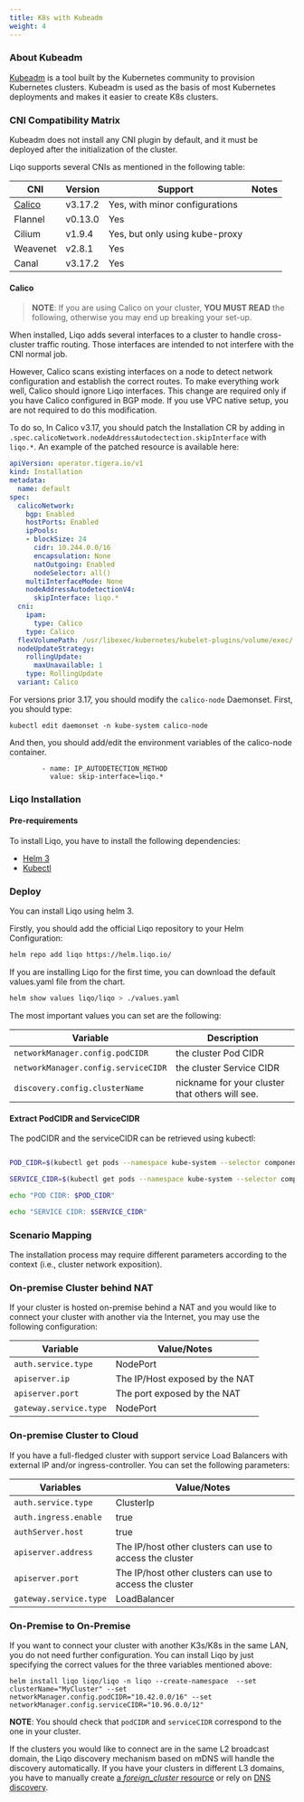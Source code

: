 ```yaml
---
title: K8s with Kubeadm
weight: 4
---
```


### About Kubeadm

[Kubeadm](https://kubernetes.io/docs/setup/production-environment/tools/kubeadm/create-cluster-kubeadm/) is a tool built by the Kubernetes community to provision Kubernetes clusters. Kubeadm is used as the basis of most Kubernetes deployments and makes it easier to create K8s clusters.

### CNI Compatibility Matrix

Kubeadm does not install any CNI plugin by default, and it must be deployed after the initialization of the cluster.

Liqo supports several CNIs as mentioned in the following table:

| CNI                    | Version                             | Support                                   | Notes                       |
| ---------------------- | ------------------------------      | --------------------------------------    | --------------------------- |
| [Calico](#calico)      | v3.17.2                             |  Yes, with minor configurations           |                             |
| Flannel                | v0.13.0                             |  Yes                                      |                             |
| Cilium                 | v1.9.4                              |  Yes, but only using kube-proxy           |                             |
| Weavenet               | v2.8.1                              |  Yes                                      |                             |
| Canal                  | v3.17.2                             |  Yes                                      |                             |

#### Calico

>__NOTE__: If you are using Calico on your cluster, __YOU MUST READ__ the following, otherwise you may end up breaking your set-up.

When installed, Liqo adds several interfaces to a cluster to handle cross-cluster traffic routing. Those interfaces are intended to not interfere with the CNI normal job.

However, Calico scans existing interfaces on a node to detect network configuration and establish the correct routes. To make everything work well, Calico should ignore Liqo interfaces. This change are required only if you have Calico configured in BGP mode. If you use VPC native setup, you are not required to do this modification.

To do so, In Calico v3.17, you should patch the Installation CR by adding in `.spec.calicoNetwork.nodeAddressAutodectection.skipInterface` with `liqo.*`. An example of the patched resource is available here:

```yaml
apiVersion: operator.tigera.io/v1
kind: Installation
metadata:
  name: default
spec:
  calicoNetwork:
    bgp: Enabled
    hostPorts: Enabled
    ipPools:
    - blockSize: 24
      cidr: 10.244.0.0/16
      encapsulation: None
      natOutgoing: Enabled
      nodeSelector: all()
    multiInterfaceMode: None
    nodeAddressAutodetectionV4:
      skipInterface: liqo.*
  cni:
    ipam:
      type: Calico
    type: Calico
  flexVolumePath: /usr/libexec/kubernetes/kubelet-plugins/volume/exec/
  nodeUpdateStrategy:
    rollingUpdate:
      maxUnavailable: 1
    type: RollingUpdate
  variant: Calico
```

For versions prior 3.17, you should modify the `calico-node` Daemonset. First, you should type:

```
kubectl edit daemonset -n kube-system calico-node
```

And then, you should add/edit the environment variables of the calico-node container.

```
        - name: IP_AUTODETECTION_METHOD
          value: skip-interface=liqo.*
```


### Liqo Installation

#### Pre-requirements

To install Liqo, you have to install the following dependencies:

* [Helm 3](https://helm.sh/docs/intro/install/)
* [Kubectl](https://kubernetes.io/docs/tasks/tools/install-kubectl/)

### Deploy

You can install Liqo using helm 3.

Firstly, you should add the official Liqo repository to your Helm Configuration:

```bash
helm repo add liqo https://helm.liqo.io/
```

If you are installing Liqo for the first time, you can download the default values.yaml file from the chart.

```bash
helm show values liqo/liqo > ./values.yaml
```

The most important values you can set are the following:

| Variable               | Description                                 |
| ---------------------- | ------------------------------------------- |
| `networkManager.config.podCIDR`        | the cluster Pod CIDR                        |
| `networkManager.config.serviceCIDR`    | the cluster Service CIDR                    |
| `discovery.config.clusterName`         | nickname for your cluster that others will see. |

#### Extract PodCIDR and ServiceCIDR

The podCIDR and the serviceCIDR can be retrieved using kubectl:

```bash

POD_CIDR=$(kubectl get pods --namespace kube-system --selector component=kube-controller-manager --output jsonpath="{.items[*].spec.containers[*].command}" 2>/dev/null | grep -Po --max-count=1 "(?<=--cluster-cidr=)[0-9.\/]+")

SERVICE_CIDR=$(kubectl get pods --namespace kube-system --selector component=kube-controller-manager --output jsonpath="{.items[*].spec.containers[*].command}" 2>/dev/null | grep -Po --max-count=1 "(?<=--service-cluster-ip-range=)[0-9.\/]+")

echo "POD CIDR: $POD_CIDR"

echo "SERVICE CIDR: $SERVICE_CIDR"
```

### Scenario Mapping

The installation process may require different parameters according to the context (i.e., cluster network exposition).

### On-premise Cluster behind NAT

If your cluster is hosted on-premise behind a NAT and you would like to connect your cluster with another via the Internet, you may use the following configuration:

| Variable | Value/Notes |
| -------- | ----------- |
| `auth.service.type` | NodePort |
| `apiserver.ip` |  The IP/Host exposed by the NAT |
| `apiserver.port` | The port exposed by the NAT  |
| `gateway.service.type` | NodePort |

### On-premise Cluster to Cloud

If you have a full-fledged cluster with support service Load Balancers with external IP and/or ingress-controller. You can set the following parameters:

| Variables | Value/Notes |
| -------- | ----------- |
| `auth.service.type`  | ClusterIp |
| `auth.ingress.enable` | true  |
| `authServer.host`     | true  |
| `apiserver.address` |  The IP/host other clusters can use to access the cluster |
| `apiserver.port` |  The IP/host other clusters can use to access the cluster  |
| `gateway.service.type` | LoadBalancer |

### On-Premise to On-Premise

If you want to connect your cluster with another K3s/K8s in the same LAN, you do not need further configuration. You can install Liqo by just specifying the correct values for the three variables mentioned above:

```
helm install liqo liqo/liqo -n liqo --create-namespace  --set clusterName="MyCluster" --set networkManager.config.podCIDR="10.42.0.0/16" --set networkManager.config.serviceCIDR="10.96.0.0/12"
```

__NOTE__: You should check that `podCIDR` and `serviceCIDR` correspond to the one in your cluster.

If the clusters you would like to connect are in the same L2 broadcast domain, the Liqo discovery mechanism based on mDNS will handle the discovery automatically. If you have your clusters in different L3 domains, you have to manually create [a *foreign_cluster* resource](/user/post-install/discovery#manual-configuration) or rely on [DNS discovery](/user/post-install/discovery#).
